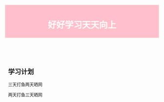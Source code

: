 <!DOCTYPE html>
<html>

<head>
<title>fuduoduo的学习计划</title>
<style>
header {
    background-color:pink;
    color:white;
    text-align:center;
    padding:5px;	 
}
section {
    width:350px;
    float:left;
    padding:10px;	 	 
}
</style>
</head>

<body>

<header>
<h1>好好学习天天向上</h1>
</header>


<section>
<h1>学习计划</h1>
<p>
三天打鱼两天晒网
</p>
<p>
两天打鱼三天晒网
</p>
</section>

</body>
</html>
